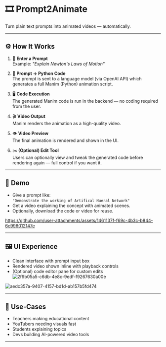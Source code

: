 # 🎞️ Prompt2Animate

Turn plain text prompts into animated videos — automatically.

---

## ⚙️ How It Works

1. 📝 **Enter a Prompt**  
   Example: _"Explain Newton's Laws of Motion"_

2. 🧠 **Prompt → Python Code**  
   The prompt is sent to a language model (via OpenAI API) which generates a full Manim (Python) animation script.

3. 🖥️ **Code Execution**  
   The generated Manim code is run in the backend — no coding required from the user.

4. 🎬 **Video Output**  
   Manim renders the animation as a high-quality video.

5. 👁️ **Video Preview**  
   The final animation is rendered and shown in the UI.

6. ✂️ **(Optional) Edit Tool**  
   Users can optionally view and tweak the generated code before rendering again — full control if you want it.

---

## 🧪 Demo

- Give a prompt like:  
  `"Demonstrate the working of Artifical Nueral Network"`
- Get a video explaining the concept with animated scenes.
- Optionally, download the code or video for reuse.

https://github.com/user-attachments/assets/1461137f-f69c-4b3c-b844-6c996012147e

---


## 🖼️ UI Experience

- Clean interface with prompt input box
- Rendered video shown inline with playback controls
- (Optional) code editor pane for custom edits
![2f9b05a5-c6db-4e8c-9edf-f9267630a00e](https://github.com/user-attachments/assets/31b147e8-79fc-46a0-8929-8f6facbb2e9d)

![aedc357a-9407-4157-bd1d-ab157b5fd474](https://github.com/user-attachments/assets/50640a8b-98ec-45fd-80c9-62a510c60027)

---

## 🚀 Use-Cases

- Teachers making educational content
- YouTubers needing visuals fast
- Students explaining topics
- Devs building AI-powered video tools

---

